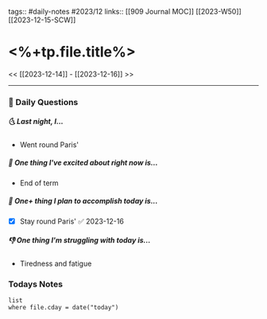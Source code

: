 tags:: #daily-notes #2023/12 
links:: [[909 Journal MOC]] [[2023-W50]] [[2023-12-15-SCW]] 
# <%+tp.file.title%>

<< [[2023-12-14]] - [[2023-12-16]] >>

---
### 📅 Daily Questions
##### 🌜 Last night, I...
- Went round Paris'

##### 🙌 One thing I've excited about right now is...
- End of term

##### 🚀 One+ thing I plan to accomplish today is...
- [x] Stay round Paris' ✅ 2023-12-16

##### 👎 One thing I'm struggling with today is...
- Tiredness and fatigue

### Todays Notes
```dataview
list 
where file.cday = date("today")
```